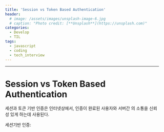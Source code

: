 ```yaml
---
title: 'Session vs Token Based Authentication'
header:
  # image: /assets/images/unsplash-image-6.jpg
  # caption: "Photo credit: [**Unsplash**](https://unsplash.com)"
categories:
  - Develop
  - TIL
tags:
  - javascript
  - coding
  - tech_interview
---
```


--- 

# Session vs Token Based Authentication

세션과 토큰 기반 인증은 인터넷상에서, 인증이 완료된 사용자와 서버간 의 소통을 신뢰성 있게 하는데 사용된다.

세션기반 인증: 
